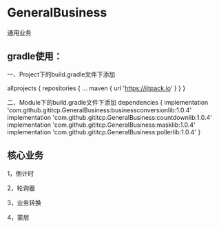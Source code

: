 # GeneralBusiness
通用业务

## gradle使用：

一、Project下的build.gradle文件下添加

allprojects {
    repositories {
      ...
      maven { url 'https://jitpack.io' }
    }
}

二、Module下的build.gradle文件下添加
dependencies {
        implementation 'com.github.gititcp.GeneralBusiness:businessconversionlib:1.0.4'
        implementation 'com.github.gititcp.GeneralBusiness:countdownlib:1.0.4'
        implementation 'com.github.gititcp.GeneralBusiness:masklib:1.0.4'
        implementation 'com.github.gititcp.GeneralBusiness:pollerlib:1.0.4'
}

## 核心业务

1，倒计时

2，轮询器

3，业务转换

4，蒙层
